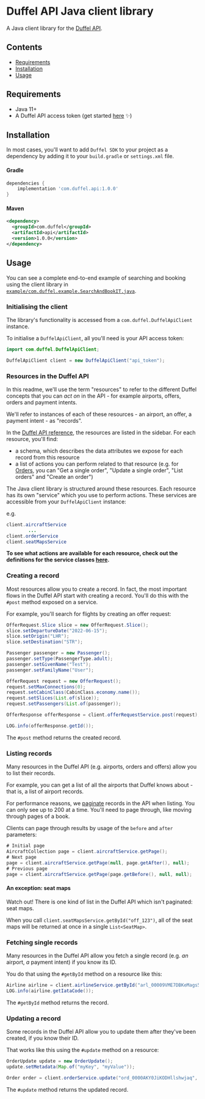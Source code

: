 # Duffel API Java client library

A Java client library for the [Duffel API](https://duffel.com/docs/api).

## Contents

- [Requirements](#requirements)
- [Installation](#installation)
- [Usage](#usage)

## Requirements

* Java 11+
* A Duffel API access token (get started [here](https://duffel.com/docs/guides/quick-start) ✨)

## Installation

In most cases, you'll want to add `Duffel SDK` to your project as a dependency by adding it to your `build.gradle` or `settings.xml` file.

#### Gradle
```groovy
dependencies {
    implementation 'com.duffel.api:1.0.0'
}
```

#### Maven
```xml
<dependency>
  <groupId>com.duffel</groupId>
  <artifactId>api</artifactId>
  <version>1.0.0</version>
</dependency>
```


## Usage

You can see a complete end-to-end example of searching and booking using the client library in [`example/com.duffel.example.SearchAndBookIT.java`](https://github.com/duffelhq/duffel-api-java/blob/main/examples/search_and_book.java).

### Initialising the client

The library's functionality is accessed from a `com.duffel.DuffelApiClient` instance.

To initialise a `DuffelApiClient`, all you'll need is your API access token:

```java
import com.duffel.DuffelApiClient;

DuffelApiClient client = new DuffelApiClient("api_token");
```

### Resources in the Duffel API

In this readme, we'll use the term "resources" to refer to the different Duffel concepts that you can *act on* in the API - for example airports, offers, orders and payment intents.

We'll refer to instances of each of these resources - an airport, an offer, a payment intent - as "records".

In the [Duffel API reference](https://duffel.com/docs/api/), the resources are listed in the sidebar. For each resource, you'll find:

* a schema, which describes the data attributes we expose for each record from this resource
* a list of actions you can perform related to that resource (e.g. for [Orders](https://duffel.com/docs/api/orders), you can "Get a single order", "Update a single order", "List orders" and "Create an order")

The Java client library is structured around these resources. Each resource has its own "service" which you use to perform actions. These services are accessible from your `DuffelApiClient` instance:

e.g.
```java
client.aircraftService
        ...
client.orderService
client.seatMapsService
```

__To see what actions are available for each resource, check out the definitions for the service classes [here](https://github.com/duffelhq/duffel-api-java/tree/main/src/main/java/com/duffel/service).__

### Creating a record

Most resources allow you to create a record. In fact, the most important flows in the Duffel API start with creating a record. You'll do this with the `#post` method exposed on a service.

For example, you'll search for flights by creating an offer request:

```java
OfferRequest.Slice slice = new OfferRequest.Slice();
slice.setDepartureDate("2022-06-15");
slice.setOrigin("LHR");
slice.setDestination("STR");

Passenger passenger = new Passenger();
passenger.setType(PassengerType.adult);
passenger.setGivenName("Test");
passenger.setFamilyName("User");

OfferRequest request = new OfferRequest();
request.setMaxConnections(0);
request.setCabinClass(CabinClass.economy.name());
request.setSlices(List.of(slice));
request.setPassengers(List.of(passenger));

OfferResponse offerResponse = client.offerRequestService.post(request);

LOG.info(offerResponse.getId());
```

The `#post` method returns the created record.

### Listing records

Many resources in the Duffel API (e.g. airports, orders and offers) allow you to list their records.

For example, you can get a list of all the airports that Duffel knows about - that is, a list of airport records.

For performance reasons, we [paginate](https://duffel.com/docs/api/overview/pagination) records in the API when listing. You can only see up to 200 at a time. You'll need to page through, like moving through pages of a book.

Clients can page through results by usage of the `before` and `after` parameters:

```java
# Initial page
AircraftCollection page = client.aircraftService.getPage();
# Next page
page = client.aircraftService.getPage(null, page.getAfter(), null);
# Previous page
page = client.aircraftService.getPage(page.getBefore(), null, null);
```

#### An exception: seat maps

Watch out! There is one kind of list in the Duffel API which isn't paginated: seat maps.

When you call `client.seatMapsService.getById("off_123")`, all of the seat maps will be returned at once in a single `List<SeatMap>`.

### Fetching single records

Many resources in the Duffel API allow you fetch a single record (e.g. *an* airport, *a* payment intent) if you know its ID.

You do that using the `#getById` method on a resource like this:

```java
Airline airline = client.airlineService.getById("arl_00009VME7DBKeMags5CliQ");
LOG.info(airline.getIataCode());
```

The `#getById` method returns the record.

### Updating a record

Some records in the Duffel API allow you to update them after they've been created, if you know their ID.

That works like this using the `#update` method on a resource:

```java
OrderUpdate update = new OrderUpdate();
update.setMetadata(Map.of("myKey", "myValue"));

Order order = client.orderService.update("ord_0000AKY0JiKODHllshwjaq", update);
```

The `#update` method returns the updated record.

[//]: # (### Performing an action on a record)

[//]: # ()
[//]: # (Some resources allow you to perform special actions on their records - for example confirming an order cancellation or pinging a webhook.)

[//]: # ()
[//]: # (The methods you'll use to do this aren't named consistently, because each resource has different actions. For example, you'll call `#confirm` to confirm an order cancellation but `#ping` to ping a webhook.)

[//]: # ()
[//]: # (It'll look a bit like this:)

[//]: # ()
[//]: # (```java)

[//]: # (client.orderCancellationService.confirm&#40;"ore_00009qzZWzjDipIkqpaUAj"&#41;)

[//]: # (```)

[//]: # ()
[//]: # (Sometimes, you'll need to pass extra data when performing the action. That works like this:)

[//]: # ()
[//]: # (```ruby)

[//]: # (client.orderChangeService.confirm&#40;"oce_0000AEdlOBVlABkDhgsUqW", params: {)

[//]: # (  payment: {)

[//]: # (    type: "balance",)

[//]: # (    currency: "GBP",)

[//]: # (    amount: "125.00",)

[//]: # (  })

[//]: # (}&#41;)

[//]: # (```)

[//]: # ()
[//]: # (In general, these action methods return the record you've acted on.)

[//]: # ()
[//]: # (#### An exception: pinging a webhook)

[//]: # ()
[//]: # (Watch out! There is one action in the API which doesn't return the record you've acted on.)

[//]: # ()
[//]: # (When you ping a webhook with `client.webhooks.ping&#40;"sev_0000AEdmUJKCvFK45qMFBg"&#41;`, it'll return a `DuffelAPI::Services::WebhooksService::PingResult` if successful, or otherwise it'll raise an error.)

[//]: # ()
[//]: # (### Handling errors)

[//]: # ()
[//]: # (When the Duffel API returns an error, the library will raise an exception.)

[//]: # ()
[//]: # (We have an exception class for each of the possible `type`s of error which the API can return, documented [here]&#40;https://duffel.com/docs/api/overview/errors&#41; in the API reference. For example, if the API returns an error with `type` `invalid_state_error`, the library will raise a `DuffelAPI::Errors::InvalidStateError` exception.)

[//]: # ()
[//]: # (You can find all of those error classes [here]&#40;https://github.com/duffelhq/duffel-api-ruby/tree/main/lib/duffel_api/errors&#41;.)

[//]: # ()
[//]: # (You can rescue all of these errors and get important information with them using instances methods: `#message`, `#title`, `#code`, `#request_id`, etc.)

[//]: # ()
[//]: # (If the client library is unable to connect to Duffel, an appropriate exception will be raised, for example:)

[//]: # ()
[//]: # (* `Faraday::TimeoutError` in case of a timeout)

[//]: # (* `Faraday::ConnectionFailed` in case of a connection issue &#40;e.g. problems with DNS resolution&#41;)

[//]: # (* `DuffelAPI::Errors::Error` for `5XX` errors returned from by Duffel's infrastructure, but not by the API itself &#40;e.g. a load balancer&#41;)

[//]: # ()
[//]: # (### Accessing the raw API response)

[//]: # ()
[//]: # (Sometimes, you might want to get lower-level details about the response you received from the Duffel API - for example the raw body or headers.)

[//]: # ()
[//]: # (If an error has been raised, you can call `#api_response` on the exception, which returns a `DuffelAPI::APIResponse`. If you're looking at a `ListResponse` or any resource, you can call `#api_response` on that.)

[//]: # ()
[//]: # (From the `APIResponse`, you can call `#headers`, `#status_code`, `#raw_body`, `#parsed_body`, `#meta` or `#request_id` to get key information from the response.)

[//]: # ()
[//]: # (### Verifying webhooks)

[//]: # ()
[//]: # (You can set up [webhooks]&#40;https://duffel.com/docs/guides/receiving-webhooks&#41; with Duffel to receive notifications about events that happen in your Duffel account - for example, when an airline has a schedule change affecting one of your orders.)

[//]: # ()
[//]: # (These webhook events are signed with a shared secret. This allows you to be sure that any webhook events are genuinely sent from Duffel when you receive them.)

[//]: # ()
[//]: # (When you create a webhook, you'll set a secret. With that secret in mind, you can verify that a webhook is genuine like this:)

[//]: # ()
[//]: # (```ruby)

[//]: # (# In Rails, you'd get this with `request.raw_post`.)

[//]: # (request_body = '{"created_at":"2022-01-08T18:44:56.129339Z","data":{"changes":{},"object":{}},"id":"eve_0000AFEsrBKZAcKgGtZCnQ","live_mode":false,"object":"order","type":"order.updated"}')

[//]: # (# In Rails, you'd get this with `request.headers['X-Duffel-Signature']`.)

[//]: # (request_signature = "t=1641667496,v1=691f25ffb1f206c0fda5bb7b1a9d60fafe42c5f42819d44a06a7cfe09486f102")

[//]: # ()
[//]: # (# Note that this code doesn't require your access token - `DuffelAPI::WebhookEvent`)

[//]: # (# doesn't expect you to have a `Client` initialised)

[//]: # (if DuffelAPI::WebhookEvent.genuine?&#40;)

[//]: # (  request_body: request_body,)

[//]: # (  request_signature: request_signature,)

[//]: # (  webhook_secret: "a_secret")

[//]: # (&#41;)

[//]: # (  puts "This is a real webhook from Duffel 🌟")

[//]: # (else)

[//]: # (  puts "This is a fake webhook! ☠️")

[//]: # (end)

[//]: # (```)

[//]: # ()
[//]: # (## Learn more)

[//]: # ()
[//]: # (You can find complete documentation on this library's classes and methods in the in-code)

[//]: # (documentation on [RubyDoc.info]&#40;https://rubydoc.info/github/duffelhq/duffel-api-ruby&#41;.)